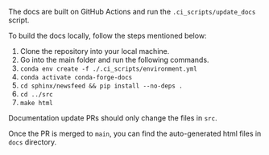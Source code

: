 The docs are built on GitHub Actions and run the ``.ci_scripts/update_docs`` script.

To build the docs locally, follow the steps mentioned below:
 1.  Clone the repository into your local machine.
 2.  Go into the main folder and run the following commands.  
 3. ``conda env create -f ./.ci_scripts/environment.yml``
 4. ``conda activate conda-forge-docs``
 5. ``cd sphinx/newsfeed && pip install --no-deps .``
 6. ``cd ../src``
 7. ``make html``

Documentation update PRs should only change the files in ``src``. 

Once the PR is merged to ``main``, you can find the auto-generated html files in ``docs`` directory.

